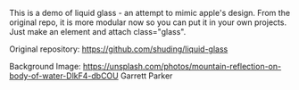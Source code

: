 This is a demo of liquid glass - an attempt to mimic apple's design. From the original repo, it is more modular now so you can put it in your own projects. Just make an element and attach class="glass".

Original repository: https://github.com/shuding/liquid-glass

Background Image: https://unsplash.com/photos/mountain-reflection-on-body-of-water-DlkF4-dbCOU Garrett Parker